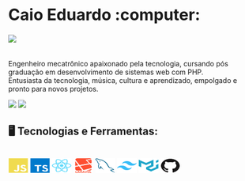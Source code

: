   <div  style="display:flex flex-direction: row;">
    <h1 style="font-size:32px"> Caio Eduardo :computer: </h1>
    <a href="https://www.linkedin.com/in/caio-eduardo-ireno-84941a142/" target="_blank"><img src="https://img.shields.io/badge/-LinkedIn-%230077B5?style=for-the-badge&logo=linkedin&logoColor=white" target="_blank"></a> 
  </div>
  <br>
    <p >Engenheiro mecatrônico apaixonado pela tecnologia, cursando pós graduação em desenvolvimento de sistemas web com PHP.<br>Entusiasta da tecnologia, música, cultura e aprendizado, empolgado e pronto para novos projetos.</p>
    
   <img height="180em" src="https://github-readme-stats.vercel.app/api?username=caio-ireno&show_icons=true&theme=tokyonight"/>
    <img height="180em" src="https://github-readme-stats.vercel.app/api/top-langs/?username=caio-ireno&layout=compact&langs_count=6&theme=tokyonight&text_color=FFFFFF"/>
  </a>

## 🖥️ Tecnologias e Ferramentas:

<div style="display: inline_block"><br>
  <img align="center" alt="Caio-Js" height="30" width="40" src="https://raw.githubusercontent.com/devicons/devicon/master/icons/javascript/javascript-plain.svg">
  <img align="center" alt="Caio-Ts" height="30" width="40" src="https://raw.githubusercontent.com/devicons/devicon/master/icons/typescript/typescript-plain.svg">
  <img align="center" alt="Caio-React" height="30" width="40" src="https://raw.githubusercontent.com/devicons/devicon/master/icons/react/react-original.svg">
  <img align="center" alt="Caio-Laravel" height="30" width="40" src="https://raw.githubusercontent.com/devicons/devicon/1119b9f84c0290e0f0b38982099a2bd027a48bf1/icons/laravel/laravel-plain-wordmark.svg">
  <img align="center" alt="Caio-MySql" height="30" width="40" src="https://raw.githubusercontent.com/devicons/devicon/1119b9f84c0290e0f0b38982099a2bd027a48bf1/icons/mysql/mysql-original.svg">

  <img align="center" alt="Caio-Tailwindcss" height="30" width="40" src="https://raw.githubusercontent.com/devicons/devicon/1119b9f84c0290e0f0b38982099a2bd027a48bf1/icons/tailwindcss/tailwindcss-plain.svg">
  <img align="center" alt="Caio-materialui" height="30" width="40" src="https://raw.githubusercontent.com/devicons/devicon/1119b9f84c0290e0f0b38982099a2bd027a48bf1/icons/materialui/materialui-plain.svg">
  <img align="center" alt="Caio-GitHub" height="30" width="40" src="https://raw.githubusercontent.com/devicons/devicon/master/icons/github/github-original.svg">
</div>

